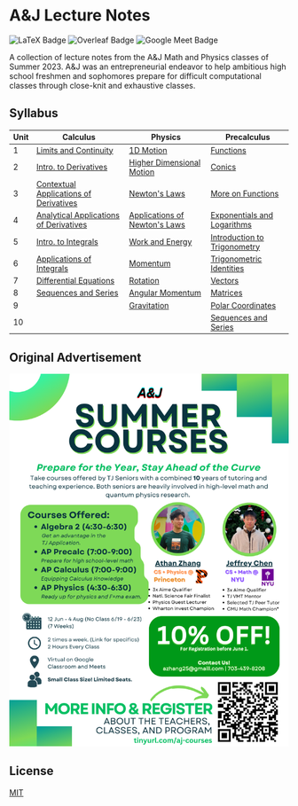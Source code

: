 # A&J Lecture Notes

![LaTeX Badge](https://img.shields.io/badge/LaTeX-008080?logo=latex&logoColor=fff&style=flat)
![Overleaf Badge](https://img.shields.io/badge/Overleaf-47A141?logo=overleaf&logoColor=fff&style=flat)
![Google Meet Badge](https://img.shields.io/badge/Google%20Meet-00897B?logo=googlemeet&logoColor=fff&style=flat)

A collection of lecture notes from the A&J Math and Physics classes of Summer 2023. A&J was an entrepreneurial endeavor to help ambitious high school freshmen and sophomores prepare for difficult computational classes through close-knit and exhaustive classes.

## Syllabus

| Unit | Calculus | Physics | Precalculus |
|------|----------|---------|-------------|
| 1 | [Limits and Continuity](calculus/pdf/1-limits_and_continuity.pdf) | [1D Motion](physics/pdf/1-1D_motion.pdf) | [Functions](precalc/pdf/1-functions.pdf) |
| 2 | [Intro. to Derivatives](calculus/pdf/2-intro_to_deriv.pdf) | [Higher Dimensional Motion](physics/pdf/2-higher_dim_motion.pdf) | [Conics](precalc/pdf/10-conics.pdf) |
| 3 | [Contextual Applications of Derivatives](calculus/pdf/3-contextual_apps_of_deriv.pdf) | [Newton's Laws](physics/pdf/3-newtons_laws.pdf) | [More on Functions](precalc/pdf/2-more_on_functions.pdf) |
| 4 | [Analytical Applications of Derivatives](calculus/pdf/4-analytical_apps_of_derivs.pdf) | [Applications of Newton's Laws](physics/pdf/4-applications_newtons.pdf) | [Exponentials and Logarithms](precalc/pdf/3-exp_and_log.pdf) |
| 5 | [Intro. to Integrals](calculus/pdf/5-intro_to_integrals.pdf) | [Work and Energy](physics/pdf/5-work_and_energy.pdf) | [Introduction to Trigonometry](precalc/pdf/4-intro_to_trig.pdf) |
| 6 | [Applications of Integrals](calculus/pdf/6-apps_of_integration.pdf) | [Momentum](physics/pdf/6-momentum.pdf) | [Trigonometric Identities](precalc/pdf/5-trig_identities.pdf) |
| 7 | [Differential Equations](calculus/pdf/7-differential_equations.pdf) | [Rotation](physics/pdf/7-rotation.pdf) | [Vectors](precalc/pdf/6-vectors.pdf) |
| 8 | [Sequences and Series](calculus/pdf/8-sequences_and_series.pdf) | [Angular Momentum](physics/pdf/8-angular_momentum.pdf) | [Matrices](precalc/pdf/7-matrices.pdf) |
| 9 |  | [Gravitation](physics/pdf/9-gravitation.pdf) | [Polar Coordinates](precalc/pdf/8-polar.pdf) |
| 10 |  |  | [Sequences and Series](precalc/pdf/9-sequences_and_series.pdf) |



## Original Advertisement

![Flyer](https://github.com/athanzxyt/aj-lectures/blob/main/flyer.png)

## License

[MIT](https://choosealicense.com/licenses/mit/)
